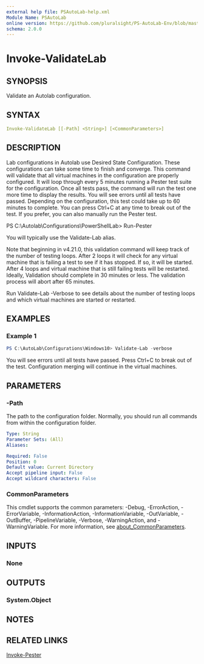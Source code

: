 ```yaml
---
external help file: PSAutoLab-help.xml
Module Name: PSAutoLab
online version: https://github.com/pluralsight/PS-AutoLab-Env/blob/master/docs/Invoke-ValidateLab.md
schema: 2.0.0
---
```


# Invoke-ValidateLab

## SYNOPSIS

Validate an Autolab configuration.

## SYNTAX

```yaml
Invoke-ValidateLab [[-Path] <String>] [<CommonParameters>]
```

## DESCRIPTION

Lab configurations in Autolab use Desired State Configuration. These configurations can take some time to finish and converge. This command will validate that all virtual machines in the configuration are properly configured.
It will loop through every 5 minutes running a Pester test suite for the configuration. Once all tests pass, the command will run the test one more time to display the results. You will see errors until all tests have passed. Depending on the configuration, this test could take up to 60 minutes to complete. You can press Ctrl+C at any time to break out of the test. If you prefer, you can also manually run the Pester test.

PS C:\Autolab\Configurations\PowerShellLab> Run-Pester

You will typically use the Validate-Lab alias.

Note that beginning in v4.21.0, this validation command will keep track of the number of testing loops. After 2 loops it will check for any virtual machine that is failing a test to see if it has stopped. If so, it will be started. After 4 loops and virtual machine that is still failing tests will be restarted. Ideally, Validation should complete in 30 minutes or less. The validation process will abort after 65 minutes.

Run Validate-Lab -Verbose to see details about the number of testing loops and which virtual machines are started or restarted.

## EXAMPLES

### Example 1

```powershell
PS C:\AutoLab\Configurations\Windows10> Validate-Lab -verbose
```

You will see errors until all tests have passed. Press Ctrl+C to break out of the test. Configuration merging will continue in the virtual machines.

## PARAMETERS

### -Path

The path to the configuration folder. Normally, you should run all commands from within the configuration folder.

```yaml
Type: String
Parameter Sets: (All)
Aliases:

Required: False
Position: 0
Default value: Current Directory
Accept pipeline input: False
Accept wildcard characters: False
```

### CommonParameters

This cmdlet supports the common parameters: -Debug, -ErrorAction, -ErrorVariable, -InformationAction, -InformationVariable, -OutVariable, -OutBuffer, -PipelineVariable, -Verbose, -WarningAction, and -WarningVariable. For more information, see [about_CommonParameters](http://go.microsoft.com/fwlink/?LinkID=113216).

## INPUTS

### None

## OUTPUTS

### System.Object

## NOTES

## RELATED LINKS

[Invoke-Pester]()
